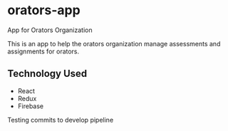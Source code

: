 # orators-app
App for Orators Organization

This is an app to help the orators organization manage assessments and assignments for orators.

## Technology Used
- React
- Redux
- Firebase

Testing commits to develop pipeline
